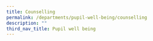 ```yaml
---
title: Counselling
permalink: /departments/pupil-well-being/counselling
description: ""
third_nav_title: Pupil well being
---
```

